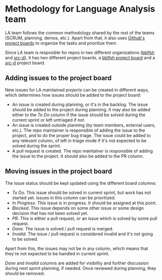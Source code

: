 # Methodology for Language Analysis team

LA team follows the common methodology shared by
the rest of the teams (SCRUM, planning, demos, etc.).
Apart from that, it also uses [Github's project boards](https://help.github.com/articles/about-project-boards/)
to organize the tasks and prioritize them.

Since LA team is resposible for repos in two different organizations
([bblfsh](https://github.com/bblfsh) and [src-d](https://github.com/src-d/)),
it has two different project boards,
a [bblfsh project board](https://github.com/orgs/bblfsh/projects/1)
and a [src-d](https://github.com/orgs/src-d/projects/3) project board.

## Adding issues to the project board

New issues for LA maintained projects can be created in different ways,
which determines how issues should be added to the project board:

* An issue is created during planning, or it's in the backlog.
  The issue should be added to the project during planning.
  It may also be added either to the *To Do* column if the issue
  should be solved during the current sprint or left untriaged if not.
* An issue is created outside planning (by team members, external users, etc.).
  The repo maintainer is responsible of adding the issue to the project,
  and to do the proper bug triage.
  The issue could be added to any relevant column,
  of left in triage mode if it's not expected to be solved during the sprint.
* A pull request is created.
  The repo maintainer is responsible of adding the issue to the project.
  It should also be added to the PR column.

## Moving issues in the project board

The issue status should be kept updated using the different board columns:

* *To Do*. This issue should be solved in current sprint,
  but work has not started yet.
  Issues in this column can be prioritized.
* *In Progress*. This issue is in progress. It should be assigned at this point.
* *Blocked*. This issue depends on some other issue or some design decision
  that has not been solved yet.
* *PR*. This is either a pull request, or an issue which is solved by some pull request.
* *Done*. The issue is solved / pull request is merged.
* *Invalid*. The issue / pull request is considered invalid and it's not going to be solved.

Apart from this, the issues may not be in any column,
which means that they're not expected to be handled in current sprint.

*Done* and *Invalid* columns are added for visibility and further discussion
during next sprint planning, if needed.
Once reviewed during planning, they should be removed.
